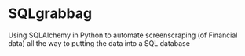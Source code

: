 # SQLgrabbag
Using SQLAlchemy in Python to automate screenscraping (of Financial data) all the way to putting the data into a SQL database
